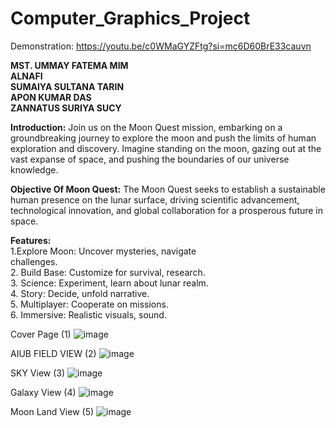 # Computer_Graphics_Project
Demonstration: https://youtu.be/c0WMaGYZFtg?si=mc6D60BrE33cauvn

**MST. UMMAY FATEMA MIM** <br/>
**ALNAFI** <br/>
**SUMAIYA SULTANA TARIN** <br/>
**APON KUMAR DAS** <br/>
**ZANNATUS SURIYA SUCY** <br/>

**Introduction:**
Join us on the Moon Quest mission, embarking on a groundbreaking journey to explore the moon and push the limits of human exploration and discovery. Imagine standing on the moon, gazing out at the vast expanse of space, and pushing the boundaries of our universe knowledge.

**Objective Of Moon Quest:**
The Moon Quest seeks to establish a sustainable human presence on the lunar surface, driving scientific advancement, technological innovation, and global collaboration for a prosperous future in space.

**Features:** <br/>
1.Explore Moon: Uncover mysteries, navigate        
      challenges. <br/>
2. Build Base: Customize for survival, research. <br/>
3. Science: Experiment, learn about lunar realm. <br/>
4. Story: Decide, unfold narrative. <br/>
5. Multiplayer: Cooperate on missions. <br/>
6. Immersive: Realistic visuals, sound. <br/>

Cover Page (1)
![image](https://github.com/user-attachments/assets/f7d35ea3-1aef-48d5-ba51-2a0c2047a31a)

AIUB FIELD VIEW (2)
![image](https://github.com/user-attachments/assets/84d0a04f-6115-403e-a06c-3034a1d217ca)

SKY View (3)
![image](https://github.com/user-attachments/assets/061f439c-80aa-42be-883c-d26d17b85bc5)

Galaxy View (4)
![image](https://github.com/user-attachments/assets/cbec6edb-b385-4aba-aa6d-428c761e6cfd)

Moon Land View (5)
![image](https://github.com/user-attachments/assets/a98714f0-3135-428a-bf95-093b210238b9)









